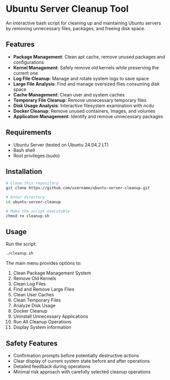 # Ubuntu Server Cleanup Tool

An interactive bash script for cleaning up and maintaining Ubuntu servers by removing unnecessary files, packages, and freeing disk space.


## Features

- **Package Management**: Clean apt cache, remove unused packages and configurations
- **Kernel Management**: Safely remove old kernels while preserving the current one
- **Log File Cleanup**: Manage and rotate system logs to save space
- **Large File Analysis**: Find and manage oversized files consuming disk space
- **Cache Management**: Clean user and system caches
- **Temporary File Cleanup**: Remove unnecessary temporary files
- **Disk Usage Analysis**: Interactive filesystem examination with ncdu
- **Docker Cleanup**: Remove unused containers, images, and volumes
- **Application Management**: Identify and remove unnecessary packages

## Requirements

- Ubuntu Server (tested on Ubuntu 24.04.2 LT)
- Bash shell
- Root privileges (sudo)

## Installation

```bash
# Clone this repository
git clone https://github.com/username/ubuntu-server-cleanup.git

# Enter directory
cd ubuntu-server-cleanup

# Make the script executable
chmod +x cleanup.sh
```

## Usage

Run the script:

```bash
./cleanup.sh
```

The main menu provides options to:
1. Clean Package Management System
2. Remove Old Kernels
3. Clean Log Files
4. Find and Remove Large Files
5. Clean User Caches
6. Clean Temporary Files
7. Analyze Disk Usage
8. Docker Cleanup
9. Uninstall Unnecessary Applications
10. Run All Cleanup Operations
11. Display System Information

## Safety Features

- Confirmation prompts before potentially destructive actions
- Clear display of current system state before and after operations
- Detailed feedback during operations
- Minimal risk approach with carefully selected cleanup operations


